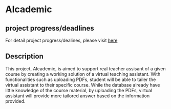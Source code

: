 # AIcademic

## project progress/deadlines

For detail project progress/dealines, please visit [here](https://cespan.atlassian.net/jira/software/projects/KAN/boards/1/timeline)

## Description

This project, AIcademic, is aimed to support real teacher assisant of a given course by creating a working solution of a virtual teaching assistant. With functionalities such as uploading PDFs, student will be able to tailer the virtual assistant to their specific course. While the database already have little knowledge of the course material, by uploading the PDFs, virtual assistant will provide more tailored answer based on the information provided.